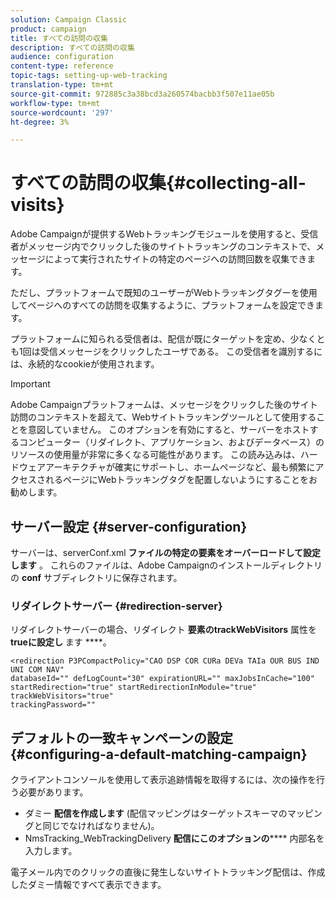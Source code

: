 ```yaml
---
solution: Campaign Classic
product: campaign
title: すべての訪問の収集
description: すべての訪問の収集
audience: configuration
content-type: reference
topic-tags: setting-up-web-tracking
translation-type: tm+mt
source-git-commit: 972885c3a38bcd3a260574bacbb3f507e11ae05b
workflow-type: tm+mt
source-wordcount: '297'
ht-degree: 3%

---
```



# すべての訪問の収集{#collecting-all-visits}

Adobe Campaignが提供するWebトラッキングモジュールを使用すると、受信者がメッセージ内でクリックした後のサイトトラッキングのコンテキストで、メッセージによって実行されたサイトの特定のページへの訪問回数を収集できます。

ただし、プラットフォームで既知のユーザーがWebトラッキングタグーを使用してページへのすべての訪問を収集するように、プラットフォームを設定できます。

プラットフォームに知られる受信者は、配信が既にターゲットを定め、少なくとも1回は受信メッセージをクリックしたユーザである。 この受信者を識別するには、永続的なcookieが使用されます。

>[!IMPORTANT]
>
>Adobe Campaignプラットフォームは、メッセージをクリックした後のサイト訪問のコンテキストを超えて、Webサイトトラッキングツールとして使用することを意図していません。 このオプションを有効にすると、サーバーをホストするコンピューター（リダイレクト、アプリケーション、およびデータベース）のリソースの使用量が非常に多くなる可能性があります。 この読み込みは、ハードウェアアーキテクチャが確実にサポートし、ホームページなど、最も頻繁にアクセスされるページにWebトラッキングタグを配置しないようにすることをお勧めします。

## サーバー設定 {#server-configuration}

サーバーは、serverConf.xml **ファイルの特定の要素をオーバーロードして設定します** 。 これらのファイルは、Adobe Campaignのインストールディレクトリの **conf** サブディレクトリに保存されます。

### リダイレクトサーバー {#redirection-server}

リダイレクトサーバーの場合、リダイレクト **要素のtrackWebVisitors** 属性を **trueに設定し** ます ****。

```
<redirection P3PCompactPolicy="CAO DSP COR CURa DEVa TAIa OUR BUS IND UNI COM NAV"
databaseId="" defLogCount="30" expirationURL="" maxJobsInCache="100"
startRedirection="true" startRedirectionInModule="true" trackWebVisitors="true"
trackingPassword=""
```

## デフォルトの一致キャンペーンの設定 {#configuring-a-default-matching-campaign}

クライアントコンソールを使用して表示追跡情報を取得するには、次の操作を行う必要があります。

* ダミー **配信を作成します** (配信マッピングはターゲットスキーマのマッピングと同じでなければなりません)。
* NmsTracking_WebTrackingDelivery **配信にこのオプションの****** 内部名を入力します。

電子メール内でのクリックの直後に発生しないサイトトラッキング配信は、作成したダミー情報ですべて表示できます。
